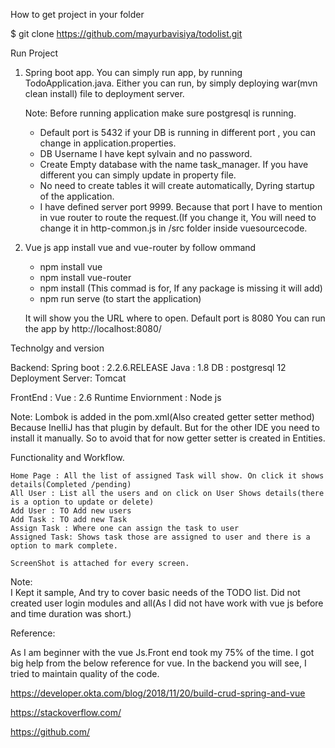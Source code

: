 How to get project in your folder

$ git clone https://github.com/mayurbavisiya/todolist.git


Run Project

1) Spring boot app.
   You can simply run app, by running TodoApplication.java.
   Either you can run, by simply deploying war(mvn clean install) file to deployment server.
   
   Note: Before running application make sure postgresql is running.
	 * Default port is 5432 if your DB is running in different port , you can change in application.properties.
	 * DB Username I have kept sylvain and no password.
	 * Create Empty database with the name task_manager. If you have different you can simply update in property file.
	 * No need to create tables it will create automatically, Dyring startup of the application.
	 * I have defined server port 9999. Because that port I have to mention in vue router to route the request.(If you change it, You will need to change it in http-common.js in /src folder inside vuesourcecode.

2) Vue js app
   install vue and vue-router by follow ommand
	* npm install vue 
	* npm install vue-router
	* npm install (This commad is for, If any package is missing it will add)  
	* npm run serve (to start the application)
   
   It will show you the URL where to open. Default port is 8080
   You can run the app by http://localhost:8080/


Technolgy and version

Backend:
	Spring boot : 2.2.6.RELEASE
	Java : 1.8
	DB : postgresql 12
	Deployment Server: Tomcat

FrontEnd : 
	Vue : 2.6
	Runtime Enviornment : Node js

Note: Lombok is added in the pom.xml(Also created getter setter method) Because InelliJ has that plugin by default. But for the other IDE you need to install it manually. So to avoid that for now getter setter is created in Entities.

Functionality and Workflow.

	Home Page : All the list of assigned Task will show. On click it shows details(Completed /pending)
	All User : List all the users and on click on User Shows details(there is a option to update or delete)
	Add User : TO Add new users
	Add Task : TO add new Task
	Assign Task : Where one can assign the task to user
	Assigned Task: Shows task those are assigned to user and there is a option to mark complete.
	
	ScreenShot is attached for every screen.

Note:	
	I Kept it sample, And try to cover basic needs of the TODO list. Did not created user login modules and all(As I did not have work with vue js before and time duration was short.)


Reference:

As I am beginner with the vue Js.Front end took my 75% of the time. I got big help from the below reference for vue.
In the backend you will see, I tried to maintain quality of the code.

https://developer.okta.com/blog/2018/11/20/build-crud-spring-and-vue

https://stackoverflow.com/

https://github.com/   
   
		
		
